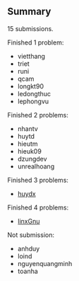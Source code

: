 ## Summary

15 submissions.

Finished 1 problem:

- vietthang
- triet
- runi
- qcam
- longkt90
- ledongthuc
- lephongvu

Finished 2 problems:

- nhantv
- huytd
- hieutm
- hieuk09
- dzungdev
- unrealhoang

Finished 3 problems:

- [huydx](https://github.com/ruby-vietnam/hardcore-rule/blob/master/algorithms/solutions/week9/huydx.solution.md)

Finished 4 problems:

- [linxGnu](https://github.com/ruby-vietnam/hardcore-rule/blob/master/algorithms/solutions/week9/linxGnu.solutions.md)

Not submission:

- anhduy
- loind
- nguyenquangminh
- toanha
